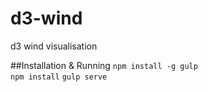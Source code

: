 # d3-wind
d3 wind visualisation

##Installation & Running
`npm install -g gulp`  
`npm install`
`gulp serve`
